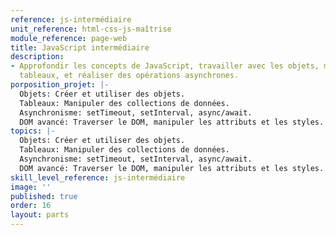 ```yaml
---
reference: js-intermédiaire
unit_reference: html-css-js-maîtrise
module_reference: page-web
title: JavaScript intermédiaire
description:
- Approfondir les concepts de JavaScript, travailler avec les objets, manipuler les
  tableaux, et réaliser des opérations asynchrones.
porposition_projet: |-
  Objets: Créer et utiliser des objets.
  Tableaux: Manipuler des collections de données.
  Asynchronisme: setTimeout, setInterval, async/await.
  DOM avancé: Traverser le DOM, manipuler les attributs et les styles.
topics: |-
  Objets: Créer et utiliser des objets.
  Tableaux: Manipuler des collections de données.
  Asynchronisme: setTimeout, setInterval, async/await.
  DOM avancé: Traverser le DOM, manipuler les attributs et les styles.
skill_level_reference: js-intermédiaire
image: ''
published: true
order: 16
layout: parts
---
```

